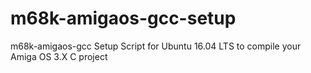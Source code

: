 # m68k-amigaos-gcc-setup
m68k-amigaos-gcc Setup Script for Ubuntu 16.04 LTS to compile your Amiga OS 3.X C project

